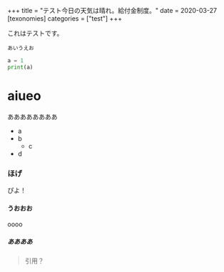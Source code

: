 +++
title = "テスト今日の天気は晴れ。給付金制度。"
date = 2020-03-27
[texonomies]
categories = ["test"]
+++

これはテストです。

<!-- more -->

`あいうえお`

```python
a = 1
print(a)
```

# aiueo


ああああああああ

- a
- b
  - c
- d

### ほげ

ぴよ！

#### うおおお

oooo

##### ああああ

> 引用？
